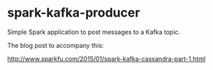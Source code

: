 # spark-kafka-producer
Simple Spark application to post messages to a Kafka topic.

The blog post to accompany this:

http://www.sparkfu.com/2015/01/spark-kafka-cassandra-part-1.html
